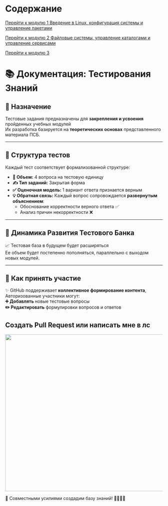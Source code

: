 # Содержание

[Перейти к модулю 1 Введение в Linux, конфигурация системы и управление пакетами](https://github.com/mdx9/testing/blob/main/%D0%9C%D0%BE%D0%B4%D1%83%D0%BB%D1%8C%201%20%D0%92%D0%B2%D0%B5%D0%B4%D0%B5%D0%BD%D0%B8%D0%B5%20%D0%B2%20Linux%2C%20%D0%BA%D0%BE%D0%BD%D1%84%D0%B8%D0%B3%D1%83%D1%80%D0%B0%D1%86%D0%B8%D1%8F%20%D1%81%D0%B8%D1%81%D1%82%D0%B5%D0%BC%D1%8B%20%D0%B8%20%D1%83%D0%BF%D1%80%D0%B0%D0%B2%D0%BB%D0%B5%D0%BD%D0%B8%D0%B5%20%D0%BF%D0%B0%D0%BA%D0%B5%D1%82%D0%B0%D0%BC%D0%B8/README.md)  

[Перейти к модулю 2 Файловые системы, управление каталогами и управление сервисами](https://github.com/mdx9/testing/blob/main/%D0%9C%D0%BE%D0%B4%D1%83%D0%BB%D1%8C%202/Readme.md)  

[Перейти к модулю 3 ](https://github.com/mdx9/testing/blob/main/%D0%9C%D0%BE%D0%B4%D1%83%D0%BB%D1%8C%203/readme.md)

# 📚 Документация: Тестирования Знаний

## 🎯 **Назначение**
Тестовые задания предназначены для **закрепления и усвоения** пройденных учебных модулей  
 Их разработка базируется на **теоретических основах** представленного материала ПСБ. 

---

## 🧩 **Структура тестов**
Каждый тест соответствует формализованной структуре:
*   **🔢 Объем:** 4 вопроса на тестовую единицу
*   **✍️ Тип заданий:** Закрытая форма 
*   **✅ Оценочная модель:** 1 вариант ответа признается верным
*   **💡 Обратная связь:** Каждый вопрос сопровождается **развернутым объяснением**:
    *   Обоснование корректности верного ответа ✅ 
    *   Анализ причин некорректности ❌ 

---

## 🚀 **Динамика Развития Тестового Банка**
📈 Тестовая база в будущем будет расширяться   
Ее объем будет постепенно пополняться, параллельно с выходом новых модулей.

---

## 👥 **Как принять участие**
✨ GitHub поддерживает **коллективное формирование контента**, Авторизованные участники могут:  
       **➕ Добавлять** новые тестовые вопросы  
       **✏️ Редактировать** формулировки вопросов и ответов    

## Создать Pull Request или написать мне в лс

<img width="700" height="500" src="https://github.com/user-attachments/assets/51d2f854-fa76-4bf6-aa48-89d8147f9574" />

💬 Совместными усилиями создадим базу знаний! 👩‍💻👨‍💻
